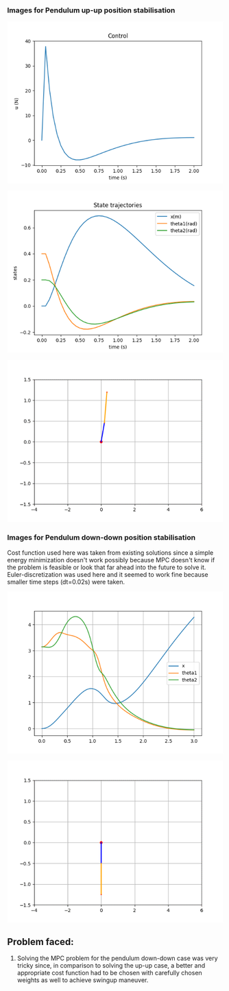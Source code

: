 ### Images for Pendulum up-up position stabilisation
![alt](https://github.com/DishankJ/Double-Inverted-Pendulum-Swingup-MPC/blob/main/media/dip_up_control_trajectory.png?raw=true)

![alt](https://github.com/DishankJ/Double-Inverted-Pendulum-Swingup-MPC/blob/main/media/dip_up_state_trajectory.png?raw=true)

![alt](https://github.com/DishankJ/Double-Inverted-Pendulum-Swingup-MPC/blob/main/media/double_inv_pendulum_up__mpc.gif?raw=true)

### Images for Pendulum down-down position stabilisation
Cost function used here was taken from existing solutions since a simple energy minimization doesn't work possibly because MPC doesn't know if the problem is feasible or look that far ahead into the future to solve it. Euler-discretization was used here and it seemed to work fine because smaller time steps (dt=0.02s) were taken.

![alt](https://github.com/DishankJ/Double-Inverted-Pendulum-Swingup-MPC/blob/main/media/dip_down_state_trajectory.png?raw=true)

![alt](https://github.com/DishankJ/Double-Inverted-Pendulum-Swingup-MPC/blob/main/media/double_inv_pendulum_down_mpc.gif?raw=true)

## Problem faced:
1. Solving the MPC problem for the pendulum down-down case was very tricky since, in comparison to solving the up-up case, a better and appropriate cost function had to be chosen with carefully chosen weights as well to achieve swingup maneuver.
